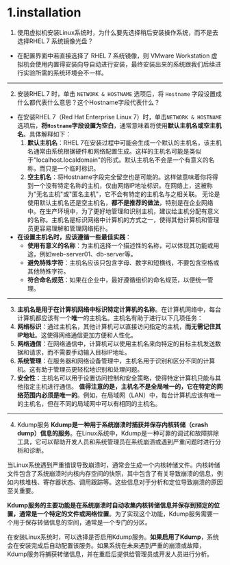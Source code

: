 # 1.installation

1. 使用虚拟机安装Linux系统时，为什么要先选择稍后安装操作系统，而不是去选择RHEL 7 系统镜像光盘？
- 在配置界面中若直接选择了 RHEL 7 系统镜像，则 VMware Workstation 虚拟机会使用内置得安装向导自动进行安装，最终安装出来的系统跟我们后续进行实验所需的系统环境会不一样。

---------------------------------------

2. 安装RHEL 7 时，单击 `NETWORK & HOSTNAME` 选项后，将 `Hostname` 字段设置成什么都代表什么意思？这个Hostname字段代表什么？
- 在安装RHEL 7（Red Hat Enterprise Linux 7）时，单击`NETWORK & HOSTNAME`选项后，**将`Hostname`字段设置为空白**，通常意味着将使用**默认主机名或空主机名**。具体解释如下：
  1. **默认主机名**：RHEL 7在安装过程中可能会生成一个默认的主机名，该主机名通常由系统根据硬件和网络配置生成。这样的主机名可能是类似于"localhost.localdomain"的形式。默认主机名不会是一个有意义的名称，而只是一个临时标识。
  2. **空主机名**：将Hostname字段完全留空也是可能的。这样做意味着你将得到一个没有特定名称的主机，仅由网络IP地址标识。在网络上，这被称为"无名主机"或"匿名主机"，它不会有特定的主机名与之相关联。
无论是使用默认主机名还是空主机名，**都不是推荐的做法**，特别是在企业网络中。在生产环境中，为了更好地管理和识别主机，建议给主机分配有意义的名称。主机名是标识网络中计算机的方式之一，使得其他计算机和管理员更容易理解和管理网络拓扑。
- **在设置主机名时，应该遵循一些最佳实践**：
  - **使用有意义的名称**：为主机选择一个描述性的名称，可以体现其功能或用途，例如web-server01、db-server等。
  - **避免特殊字符**：主机名应该只包含字母、数字和短横线，不要包含空格或其他特殊字符。
  - **符合命名规范**：如果在企业中，最好遵循组织的命名规范，以便统一管理。

--------------------------------------------

3. **主机名是用于在计算机网络中标识特定计算机的名称**。在计算机网络中，每台计算机都应该有一个**唯一**的主机名。主机名有助于进行以下几项任务：
  1. **网络标识**：通过主机名，其他计算机可以直接访问指定的主机，**而无需记住其IP地址**。这使得网络通信更加方便和人性化。
  2. **网络通信**：在网络通信中，计算机可以使用主机名来向特定的目标主机发送数据和请求，而不需要手动输入目标IP地址。
  3. **系统管理**：在服务器和网络设备管理中，主机名用于识别和区分不同的计算机。这有助于管理员更轻松地识别和处理问题。
  4. **安全性**：主机名可以用于设置访问控制和安全策略，使得特定计算机只能与其他指定主机进行通信。
**值得注意的是，主机名不是全局唯一的，它在特定的网络范围内必须是唯一的**。例如，在局域网（LAN）中，每台计算机应该有唯一的主机名，但在不同的局域网中可以有相同的主机名。

-------------------------------------------

4. Kdump服务
**Kdump是一种用于系统崩溃时捕获并保存内核转储（crash dump）信息的服务**。在Linux系统中，Kdump是一种可靠的调试和故障排除工具，它可以帮助开发人员和系统管理员在系统崩溃或遇到严重问题时进行分析和诊断。

当Linux系统遇到严重错误导致崩溃时，通常会生成一个内核转储文件。内核转储文件包含了系统崩溃时内核内存空间的快照，其中包含了有关导致崩溃的信息，例如内核堆栈、寄存器状态、调用跟踪等。这些信息对于分析和定位导致崩溃的原因至关重要。

**Kdump服务的主要功能是在系统崩溃时自动收集内核转储信息并保存到预定的位置，通常是一个特定的文件或网络位置**。为了实现这个功能，Kdump服务需要一个用于保存转储信息的空间，通常是一个专门的分区。

在安装Linux系统时，可以选择是否启用Kdump服务。**如果启用了Kdump**，系统会在安装完成后自动配置该服务。如果系统在未来遇到严重的崩溃或故障，Kdump服务将捕获转储信息，并在重启后提供给管理员或开发人员进行分析。
